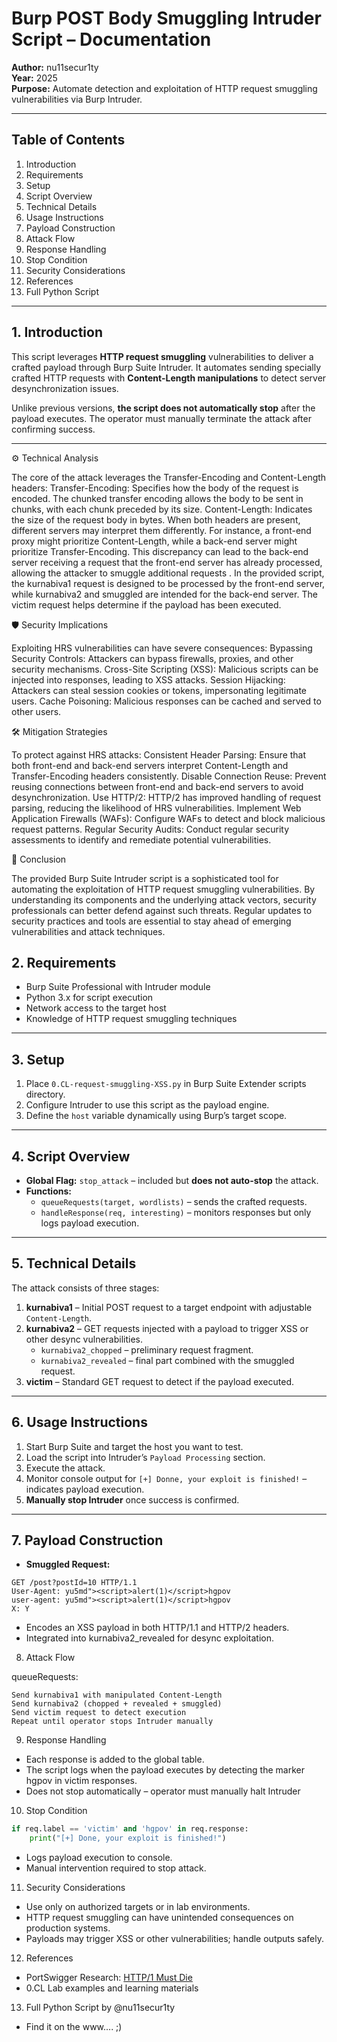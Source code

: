 # Burp POST Body Smuggling Intruder Script – Documentation

**Author:** nu11secur1ty  
**Year:** 2025  
**Purpose:** Automate detection and exploitation of HTTP request smuggling vulnerabilities via Burp Intruder.

---

## Table of Contents

1. Introduction  
2. Requirements  
3. Setup  
4. Script Overview  
5. Technical Details  
6. Usage Instructions  
7. Payload Construction  
8. Attack Flow  
9. Response Handling  
10. Stop Condition  
11. Security Considerations  
12. References  
13. Full Python Script  

---

## 1. Introduction

This script leverages **HTTP request smuggling** vulnerabilities to deliver a crafted payload through Burp Suite Intruder. It automates sending specially crafted HTTP requests with **Content-Length manipulations** to detect server desynchronization issues.  

Unlike previous versions, **the script does not automatically stop** after the payload executes. The operator must manually terminate the attack after confirming success.

---

⚙️ Technical Analysis

The core of the attack leverages the Transfer-Encoding and Content-Length headers:
Transfer-Encoding: Specifies how the body of the request is encoded. The chunked transfer encoding allows the body to be sent in chunks, with each chunk preceded by its size.
Content-Length: Indicates the size of the request body in bytes.
When both headers are present, different servers may interpret them differently. For instance, a front-end proxy might prioritize Content-Length, while a back-end server might prioritize Transfer-Encoding. This discrepancy can lead to the back-end server receiving a request that the front-end server has already processed, allowing the attacker to smuggle additional requests .
In the provided script, the kurnabiva1 request is designed to be processed by the front-end server, while kurnabiva2 and smuggled are intended for the back-end server. The victim request helps determine if the payload has been executed.


🛡️ Security Implications

Exploiting HRS vulnerabilities can have severe consequences:
Bypassing Security Controls: Attackers can bypass firewalls, proxies, and other security mechanisms.
Cross-Site Scripting (XSS): Malicious scripts can be injected into responses, leading to XSS attacks.
Session Hijacking: Attackers can steal session cookies or tokens, impersonating legitimate users.
Cache Poisoning: Malicious responses can be cached and served to other users.

🛠️ Mitigation Strategies

To protect against HRS attacks:
Consistent Header Parsing: Ensure that both front-end and back-end servers interpret Content-Length and Transfer-Encoding headers consistently.
Disable Connection Reuse: Prevent reusing connections between front-end and back-end servers to avoid desynchronization.
Use HTTP/2: HTTP/2 has improved handling of request parsing, reducing the likelihood of HRS vulnerabilities.
Implement Web Application Firewalls (WAFs): Configure WAFs to detect and block malicious request patterns.
Regular Security Audits: Conduct regular security assessments to identify and remediate potential vulnerabilities.

🧪 Conclusion

The provided Burp Suite Intruder script is a sophisticated tool for automating the exploitation of HTTP request smuggling vulnerabilities. 
By understanding its components and the underlying attack vectors, security professionals can better defend against such threats. 
Regular updates to security practices and tools are essential to stay ahead of emerging vulnerabilities and attack techniques.

## 2. Requirements

- Burp Suite Professional with Intruder module  
- Python 3.x for script execution  
- Network access to the target host  
- Knowledge of HTTP request smuggling techniques  

---

## 3. Setup

1. Place `0.CL-request-smuggling-XSS.py` in Burp Suite Extender scripts directory.  
2. Configure Intruder to use this script as the payload engine.  
3. Define the `host` variable dynamically using Burp’s target scope.  

---

## 4. Script Overview

- **Global Flag:** `stop_attack` – included but **does not auto-stop** the attack.  
- **Functions:**  
  - `queueRequests(target, wordlists)` – sends the crafted requests.  
  - `handleResponse(req, interesting)` – monitors responses but only logs payload execution.  

---

## 5. Technical Details

The attack consists of three stages:

1. **kurnabiva1** – Initial POST request to a target endpoint with adjustable `Content-Length`.  
2. **kurnabiva2** – GET requests injected with a payload to trigger XSS or other desync vulnerabilities.  
   - `kurnabiva2_chopped` – preliminary request fragment.  
   - `kurnabiva2_revealed` – final part combined with the smuggled request.  
3. **victim** – Standard GET request to detect if the payload executed.  

---

## 6. Usage Instructions

1. Start Burp Suite and target the host you want to test.  
2. Load the script into Intruder’s `Payload Processing` section.  
3. Execute the attack.  
4. Monitor console output for `[+] Donne, your exploit is finished!` – indicates payload execution.  
5. **Manually stop Intruder** once success is confirmed.  

---

## 7. Payload Construction

- **Smuggled Request:**  

```http
GET /post?postId=10 HTTP/1.1
User-Agent: yu5md"><script>alert(1)</script>hgpov
user-agent: yu5md"><script>alert(1)</script>hgpov
X: Y
```


- Encodes an XSS payload in both HTTP/1.1 and HTTP/2 headers.
- Integrated into kurnabiva2_revealed for desync exploitation.

8. Attack Flow

queueRequests:

```
Send kurnabiva1 with manipulated Content-Length
Send kurnabiva2 (chopped + revealed + smuggled)
Send victim request to detect execution
Repeat until operator stops Intruder manually
```


9. Response Handling

- Each response is added to the global table.
- The script logs when the payload executes by detecting the marker hgpov in victim responses.
- Does not stop automatically – operator must manually halt Intruder

10. Stop Condition

```python
if req.label == 'victim' and 'hgpov' in req.response:
    print("[+] Done, your exploit is finished!")
```


- Logs payload execution to console.
- Manual intervention required to stop attack.


11. Security Considerations

- Use only on authorized targets or in lab environments.
- HTTP request smuggling can have unintended consequences on production systems.
- Payloads may trigger XSS or other vulnerabilities; handle outputs safely.


12. References

- PortSwigger Research: [HTTP/1 Must Die](https://portswigger.net/research/http1-must-die)
- 0.CL Lab examples and learning materials


13. Full Python Script by @nu11secur1ty

- Find it on the www.... ;)

